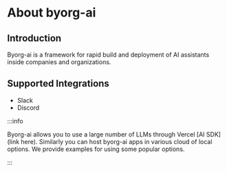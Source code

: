 # About byorg-ai

## Introduction

Byorg-ai is a framework for rapid build and deployment of AI assistants inside companies and organizations.

## Supported Integrations

- Slack
- Discord

:::info

Byorg-ai allows you to use a large number of LLMs through Vercel [AI SDK](link here). Similarly you can host byorg-ai apps in various cloud of local options. We provide examples for using some popular options.

:::
